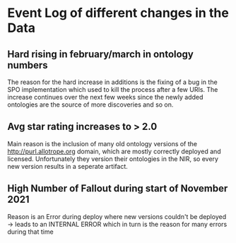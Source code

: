 # Event Log of different changes in the Data

## Hard rising in february/march in ontology numbers

The reason for the hard increase in additions is the fixing of a bug in the SPO implementation which used to kill the process after a few URIs. 
The increase continues over the next few weeks since the newly added ontologies are the source of more discoveries and so on.


## Avg star rating increases to > 2.0

Main reason is the inclusion of many old ontology versions of the http://purl.allotrope.org domain, which are mostly correctly deployed and licensed. Unfortunately they version their ontologies in the NIR, so every new version results in a seperate artifact.

## High Number of Fallout during start of November 2021

Reason is an Error during deploy where new versions couldn't be deployed -> leads to an INTERNAL ERROR which in turn is the reason for  many errors during that time